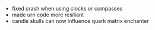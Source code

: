 - fixed crash when using clocks or compasses
- made urn code more resiliant
- candle skulls can now influence quark matrix enchanter